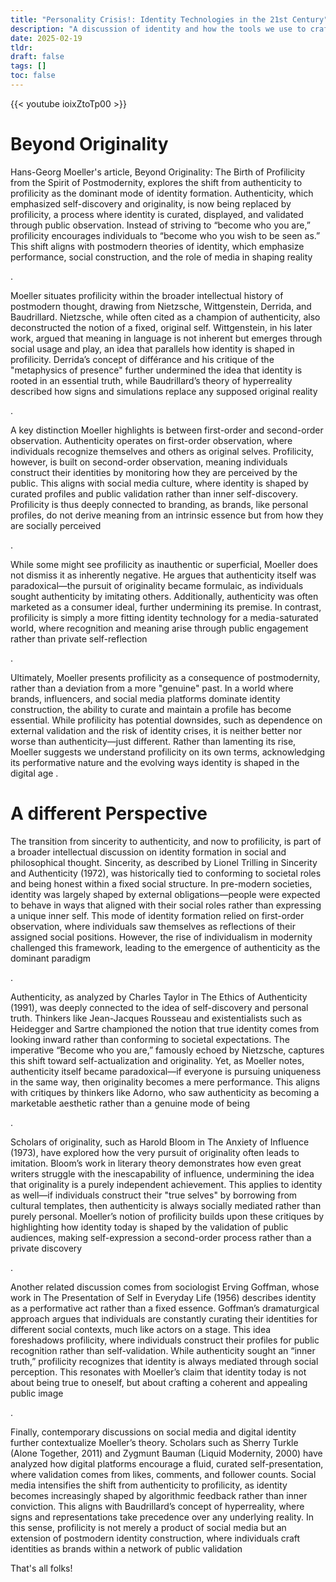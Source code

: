 ```yaml
---
title: "Personality Crisis!: Identity Technologies in the 21st Century"
description: "A discussion of identity and how the tools we use to craft it have evolved over time"
date: 2025-02-19
tldr: 
draft: false 
tags: [] 
toc: false
---
```


{{< youtube ioixZtoTp00 >}}


# Beyond Originality

Hans-Georg Moeller's article, Beyond Originality: The Birth of Profilicity from the Spirit of Postmodernity, explores the shift from authenticity to profilicity as the dominant mode of identity formation. Authenticity, which emphasized self-discovery and originality, is now being replaced by profilicity, a process where identity is curated, displayed, and validated through public observation. Instead of striving to “become who you are,” profilicity encourages individuals to “become who you wish to be seen as.” This shift aligns with postmodern theories of identity, which emphasize performance, social construction, and the role of media in shaping reality​

.

Moeller situates profilicity within the broader intellectual history of postmodern thought, drawing from Nietzsche, Wittgenstein, Derrida, and Baudrillard. Nietzsche, while often cited as a champion of authenticity, also deconstructed the notion of a fixed, original self. Wittgenstein, in his later work, argued that meaning in language is not inherent but emerges through social usage and play, an idea that parallels how identity is shaped in profilicity. Derrida’s concept of différance and his critique of the "metaphysics of presence" further undermined the idea that identity is rooted in an essential truth, while Baudrillard’s theory of hyperreality described how signs and simulations replace any supposed original reality​

.

A key distinction Moeller highlights is between first-order and second-order observation. Authenticity operates on first-order observation, where individuals recognize themselves and others as original selves. Profilicity, however, is built on second-order observation, meaning individuals construct their identities by monitoring how they are perceived by the public. This aligns with social media culture, where identity is shaped by curated profiles and public validation rather than inner self-discovery. Profilicity is thus deeply connected to branding, as brands, like personal profiles, do not derive meaning from an intrinsic essence but from how they are socially perceived​

.

While some might see profilicity as inauthentic or superficial, Moeller does not dismiss it as inherently negative. He argues that authenticity itself was paradoxical—the pursuit of originality became formulaic, as individuals sought authenticity by imitating others. Additionally, authenticity was often marketed as a consumer ideal, further undermining its premise. In contrast, profilicity is simply a more fitting identity technology for a media-saturated world, where recognition and meaning arise through public engagement rather than private self-reflection​

.

Ultimately, Moeller presents profilicity as a consequence of postmodernity, rather than a deviation from a more "genuine" past. In a world where brands, influencers, and social media platforms dominate identity construction, the ability to curate and maintain a profile has become essential. While profilicity has potential downsides, such as dependence on external validation and the risk of identity crises, it is neither better nor worse than authenticity—just different. Rather than lamenting its rise, Moeller suggests we understand profilicity on its own terms, acknowledging its performative nature and the evolving ways identity is shaped in the digital age​
.

# A different Perspective

The transition from sincerity to authenticity, and now to profilicity, is part of a broader intellectual discussion on identity formation in social and philosophical thought. Sincerity, as described by Lionel Trilling in Sincerity and Authenticity (1972), was historically tied to conforming to societal roles and being honest within a fixed social structure. In pre-modern societies, identity was largely shaped by external obligations—people were expected to behave in ways that aligned with their social roles rather than expressing a unique inner self. This mode of identity formation relied on first-order observation, where individuals saw themselves as reflections of their assigned social positions. However, the rise of individualism in modernity challenged this framework, leading to the emergence of authenticity as the dominant paradigm​

.

Authenticity, as analyzed by Charles Taylor in The Ethics of Authenticity (1991), was deeply connected to the idea of self-discovery and personal truth. Thinkers like Jean-Jacques Rousseau and existentialists such as Heidegger and Sartre championed the notion that true identity comes from looking inward rather than conforming to societal expectations. The imperative “Become who you are,” famously echoed by Nietzsche, captures this shift toward self-actualization and originality. Yet, as Moeller notes, authenticity itself became paradoxical—if everyone is pursuing uniqueness in the same way, then originality becomes a mere performance. This aligns with critiques by thinkers like Adorno, who saw authenticity as becoming a marketable aesthetic rather than a genuine mode of being​

.

Scholars of originality, such as Harold Bloom in The Anxiety of Influence (1973), have explored how the very pursuit of originality often leads to imitation. Bloom’s work in literary theory demonstrates how even great writers struggle with the inescapability of influence, undermining the idea that originality is a purely independent achievement. This applies to identity as well—if individuals construct their "true selves" by borrowing from cultural templates, then authenticity is always socially mediated rather than purely personal. Moeller’s notion of profilicity builds upon these critiques by highlighting how identity today is shaped by the validation of public audiences, making self-expression a second-order process rather than a private discovery​

.

Another related discussion comes from sociologist Erving Goffman, whose work in The Presentation of Self in Everyday Life (1956) describes identity as a performative act rather than a fixed essence. Goffman’s dramaturgical approach argues that individuals are constantly curating their identities for different social contexts, much like actors on a stage. This idea foreshadows profilicity, where individuals construct their profiles for public recognition rather than self-validation. While authenticity sought an “inner truth,” profilicity recognizes that identity is always mediated through social perception. This resonates with Moeller’s claim that identity today is not about being true to oneself, but about crafting a coherent and appealing public image​

.

Finally, contemporary discussions on social media and digital identity further contextualize Moeller’s theory. Scholars such as Sherry Turkle (Alone Together, 2011) and Zygmunt Bauman (Liquid Modernity, 2000) have analyzed how digital platforms encourage a fluid, curated self-presentation, where validation comes from likes, comments, and follower counts. Social media intensifies the shift from authenticity to profilicity, as identity becomes increasingly shaped by algorithmic feedback rather than inner conviction. This aligns with Baudrillard’s concept of hyperreality, where signs and representations take precedence over any underlying reality. In this sense, profilicity is not merely a product of social media but an extension of postmodern identity construction, where individuals craft identities as brands within a network of public validation​

That's all folks!
